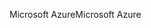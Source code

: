 <span data-ttu-id="a8abd-101">Microsoft Azure</span><span class="sxs-lookup"><span data-stu-id="a8abd-101">Microsoft Azure</span></span>